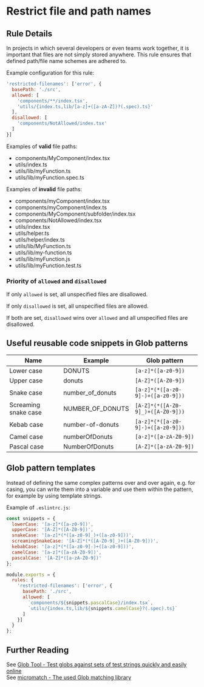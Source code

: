 # Restrict file and path names

## Rule Details

In projects in which several developers or even teams work together, it is important that files are not simply stored anywhere. This rule ensures that defined path/file name schemes are adhered to.

Example configuration for this rule:

```js
'restricted-filenames': ['error', {
  basePath: './src',
  allowed: [
    'components/**/index.tsx',
    'utils/{index.ts,lib/[a-z]+([a-zA-Z])?(.spec).ts}'
  ],
  disallowed: [
    'components/NotAllowed/index.tsx'
  ]
}]
```

Examples of **valid** file paths:

- components/MyComponent/index.tsx
- utils/index.ts
- utils/lib/myFunction.ts
- utils/lib/myFunction.spec.ts

Examples of **invalid** file paths:

- components/myComponent/index.tsx
- components/myComponent/index.ts
- components/MyComponent/subfolder/index.tsx
- components/NotAllowed/index.tsx
- utils/index.tsx
- utils/helper.ts
- utils/helper/index.ts
- utils/lib/MyFunction.ts
- utils/lib/my-function.ts
- utils/lib/myFunction.js
- utils/lib/myFunction.test.ts

### Priority of `allowed` and `disallowed`

If only `allowed` is set, all unspecified files are disallowed.

If only `disallowed` is set, all unspecified files are allowed.

If both are set, `disallowed` wins over `allowed` and all unspecified files are disallowed.

## Useful reusable code snippets in Glob patterns

| Name | Example | Glob pattern |
|-|-|-|
| Lower case | DONUTS | `[a-z]*([a-z0-9])` |
| Upper case | donuts | `[A-Z]*([A-Z0-9])` |
| Snake case | number_of_donuts | `[a-z]*(*([a-z0-9]-)+([a-z0-9]))` |
| Screaming snake case | NUMBER_OF_DONUTS | `[A-Z]*(*([A-Z0-9]_)+([A-Z0-9]))` |
| Kebab case | number-of-donuts | `[a-z]*(*([a-z0-9]-)+([a-z0-9]))` |
| Camel case | numberOfDonuts | `[a-z]*([a-zA-Z0-9])` |
| Pascal case | NumberOfDonuts | `[A-Z]*([a-zA-Z0-9])` |

## Glob pattern templates

Instead of defining the same complex patterns over and over again, e.g. for casing, you can write them into a variable and use them within the pattern, for example by using template strings.

Example of `.eslintrc.js`:

```js
const snippets = {
  lowerCase: '[a-z]*([a-z0-9])',
  upperCase: '[A-Z]*([A-Z0-9])',
  snakeCase: '[a-z]*(*([a-z0-9]_)+([a-z0-9]))',
  screamingSnakeCase: '[A-Z]*(*([A-Z0-9]_)+([A-Z0-9]))',
  kebabCase: '[a-z]*(*([a-z0-9]-)+([a-z0-9]))',
  camelCase: '[a-z]*([a-zA-Z0-9])',
  pascalCase: '[A-Z]*([a-zA-Z0-9])'
};

module.exports = {
  rules: {
    'restricted-filenames': ['error', {
      basePath: './src',
      allowed: [
        `components/${snippets.pascalCase}/index.tsx`,
        `utils/{index.ts,lib/${snippets.camelCase}?(.spec).ts}`
      ]
    }]
  }
};
```

## Further Reading

See [Glob Tool - Test globs against sets of test strings quickly and easily online](https://www.digitalocean.com/community/tools/glob)  
See [micromatch - The used Glob matching library](https://www.npmjs.com/package/micromatch)
